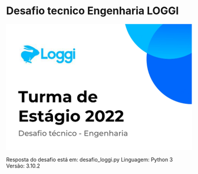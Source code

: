 # Desafio tecnico Engenharia LOGGI
![alt text](image_readme.jpg)

Resposta do desafio está em: desafio_loggi.py
Linguagem: Python 3
Versão: 3.10.2
